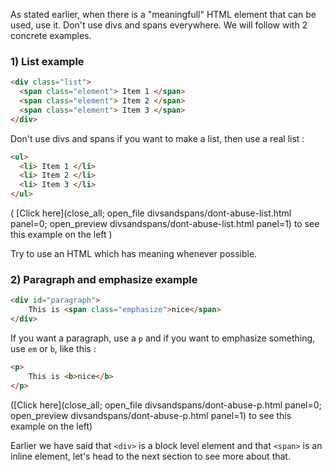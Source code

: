 As stated earlier, when there is a "meaningfull" HTML element that can be used, use it. Don't use divs and spans everywhere. We will follow with 2 concrete examples.

### 1) List example

```html
<div class="list">
  <span class="element"> Item 1 </span>
  <span class="element"> Item 2 </span>
  <span class="element"> Item 3 </span>
</div>
```

Don't use divs and spans if you want to make a list, then use a real list :

```html
<ul>
  <li> Item 1 </li>
  <li> Item 2 </li>
  <li> Item 3 </li>
</ul>
```

( [Click here](close_all; open_file divsandspans/dont-abuse-list.html panel=0; open_preview divsandspans/dont-abuse-list.html panel=1) to see this example on the left )

Try to use an HTML which has meaning whenever possible.


### 2) Paragraph and emphasize example

```html
<div id="paragraph">
    This is <span class="emphasize">nice</span>
</div>
```

If you want a paragraph, use a `p` and if you want to emphasize something, use `em` or `b`, like this :

```html
<p>
    This is <b>nice</b>
</p>
```

([Click here](close_all; open_file divsandspans/dont-abuse-p.html panel=0; open_preview divsandspans/dont-abuse-p.html panel=1) to see this example on the left)


Earlier we have said that `<div>` is a block level element and that `<span>` is an inline element, let's head to the next section to see more about that.